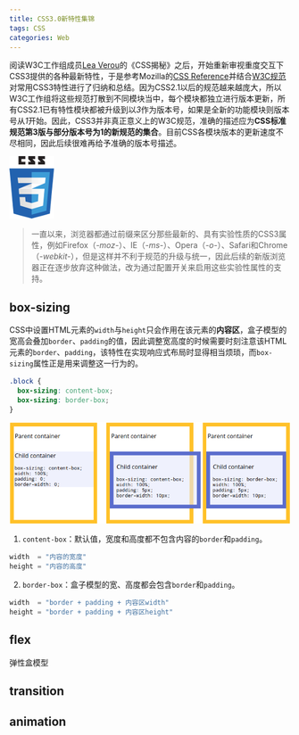 ```yaml
---
title: CSS3.0新特性集锦
tags: CSS
categories: Web
---
```


阅读W3C工作组成员[Lea Verou](https://github.com/LeaVerou)的《CSS揭秘》之后，开始重新审视重度交互下CSS3提供的各种最新特性，于是参考Mozilla的[CSS Reference](https://developer.mozilla.org/en-US/docs/Web/CSS/Reference)并结合[W3C规范](https://www.w3.org)对常用CSS3特性进行了归纳和总结。因为CSS2.1以后的规范越来越庞大，所以W3C工作组将这些规范打散到不同模块当中，每个模块都独立进行版本更新，所有CSS2.1已有特性模块都被升级到以*3*作为版本号，如果是全新的功能模块则版本号从*1*开始。因此，CSS3并非真正意义上的W3C规范，准确的描述应为**CSS标准规范第3版与部分版本号为1的新规范的集合**。目前CSS各模块版本的更新速度不尽相同，因此后续很难再给予准确的版本号描述。

![](css3/logo.png)

<!-- more -->

> 一直以来，浏览器都通过前缀来区分那些最新的、具有实验性质的CSS3属性，例如Firefox（*-moz-*）、IE（*-ms-*）、Opera（*-o-*）、Safari和Chrome（*-webkit-*），但是这样并不利于规范的升级与统一，因此后续的新版浏览器正在逐步放弃这种做法，改为通过配置开关来启用这些实验性属性的支持。

## box-sizing

CSS中设置HTML元素的`width`与`height`只会作用在该元素的**内容区**，盒子模型的宽高会叠加`border`、`padding`的值，因此调整宽高度的时候需要时刻注意该HTML元素的`border`、`padding`，该特性在实现响应式布局时显得相当烦琐，而`box-sizing`属性正是用来调整这一行为的。

```css
.block {
  box-sizing: content-box;
  box-sizing: border-box;
}
```

![](css3/box-sizing.png "box-sizing")

1. `content-box`：默认值，宽度和高度都不包含内容的`border`和`padding`。
```javascript
width  = "内容的宽度"
height = "内容的高度"
```
2. `border-box`：盒子模型的宽、高度都会包含`border`和`padding`。
```javascript
width  = "border + padding + 内容区width"
height = "border + padding + 内容区height"
```



## flex

弹性盒模型

## transition

## animation

